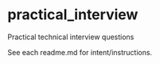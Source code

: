 # practical_interview
Practical technical interview questions

See each readme.md for intent/instructions.
